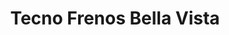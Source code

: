 ---
title: "Tecno Frenos Bella Vista"
url: /caracas/tecno-frenos-bella-vista/
shop: Autowerkstatt
---